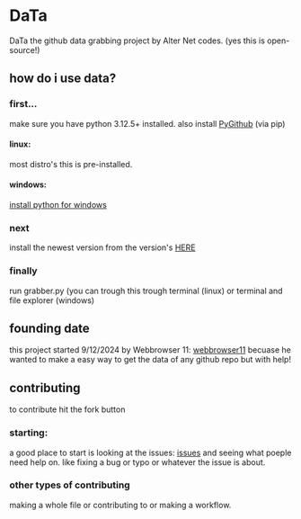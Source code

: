 # DaTa
DaTa the github data grabbing project by Alter Net codes. (yes this is open-source!)
## how do i use data?
### first...
make sure you have python 3.12.5+ installed. 
also install [PyGithub](https://github.com/PyGithub/PyGithub) (via pip)
#### linux:
most distro's this is pre-installed.
#### windows:
[install python for windows](https://apps.microsoft.com/detail/9ncvdn91xzqp?hl=en-us&gl=US)
### next
install the newest version from the version's [HERE](https://github.com/Alter-Net-codes/DaTa/releases)
### finally
run grabber.py (you can trough this trough terminal (linux) or terminal and file explorer (windows)
## founding date
this project started 9/12/2024 by Webbrowser 11: [webbrowser11](https://github.com/webbrowser11/) becuase he wanted to make a easy way to get the data of any github repo but with help!
## contributing
to contribute hit the fork button
### starting:
a good place to start is looking at the issues: [issues](https://github.com/Alter-Net-codes/DaTa/issues) and seeing what poeple need help on. like fixing a bug or typo or whatever the issue is about.
### other types of contributing
making a whole file or contributing to or making a workflow.
